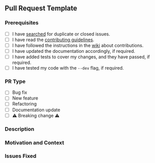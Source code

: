 ## Pull Request Template

### Prerequisites

<!-- Take a couple of minutes to help our maintainers work faster by checking of the pre-requisites. -->

- [ ] I have [searched](https://github.com/DefinetlyNotAI/Logicytics/pulls) for duplicate or closed issues.
- [ ] I have read the [contributing guidelines](https://github.com/DefinetlyNotAI/Logicytics/blob/main/CONTRIBUTING.md).
- [ ] I have followed the instructions in the [wiki](https://github.com/DefinetlyNotAI/Logicytics/wiki) about contributions.
- [ ] I have updated the documentation accordingly, if required.
- [ ] I have added tests to cover my changes, and they have passed, if required.
- [ ] I have tested my code with the `--dev` flag, if required.

### PR Type

<!-- Take a couple of minutes to help our maintainers work faster by telling us what is the PR guided on. -->

- [ ] Bug fix <!-- Non-Breaking Bug Fix - Usually relates to fixing an issue -->
- [ ] New feature <!-- Non-Breaking Change that adds a new feature -->
- [ ] Refactoring <!-- Non-Breaking Change that modifies existing code to refactor it to become more organised -->
- [ ] Documentation
  update <!-- Non-Breaking Change that modifies existing documentation to refactor it or add extra comments - either wiki, md files or code is included here -->
- [ ] ⚠️ Breaking change ⚠️ <!-- ⚠️ Breaking Bug Fix / New Addition that changes how Logicytics works ⚠️-->

### Description

<!--Provide a summary of the PR and what you expected to happen. -->

### Motivation and Context

<!--Why is this PR required? What problem does it solve? -->

### Issues Fixed

<!--What issues will be fixed? (Format: "#50, #23" etc)  -->
